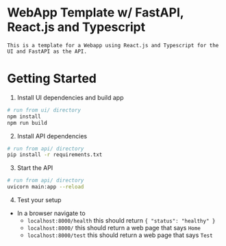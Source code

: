 # WebApp Template w/ FastAPI, React.js and Typescript

    This is a template for a Webapp using React.js and Typescript for the UI and FastAPI as the API.

# Getting Started

1. Install UI dependencies and build app
```bash
# run from ui/ directory
npm install
npm run build
```
2. Install API dependencies
```bash
# run from api/ directory
pip install -r requirements.txt
```
3. Start the API
```bash
# run from api/ directory
uvicorn main:app --reload
```
4. Test your setup
 - In a browser navigate to
    - `localhost:8000/health` this should return `{ "status": "healthy" }`
    - `localhost:8000/` this should return a web page that says `Home`
    - `localhost:8000/test` this should return a web page that says `Test`
